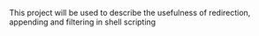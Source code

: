 This project will be used to describe the usefulness of redirection, appending and filtering in shell scripting
